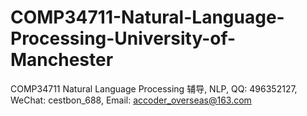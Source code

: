# COMP34711-Natural-Language-Processing-University-of-Manchester
COMP34711 Natural Language Processing 辅导, NLP, QQ: 496352127, WeChat: cestbon_688, Email: accoder_overseas@163.com
